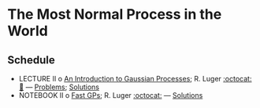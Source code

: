# The Most Normal Process in the World

## Schedule 

 * LECTURE II  o  [An Introduction to Gaussian Processes](AnIntroductionToGaussianProcesses.pdf); R. Luger [:octocat:](https://github.com/rodluger)  [:movie_camera:](https://youtu.be/NbqltrgqGFg) — [Problems](01-Introduction-to-GPs.ipynb); [Solutions](answers/01-Introduction-to-GPs.ipynb)
 * NOTEBOOK II  o  [Fast GPs](02-Fast-GPs.ipynb); R. Luger [:octocat:](https://github.com/rodluger) — [Solutions](answers/02-Fast-GPs.ipynb)